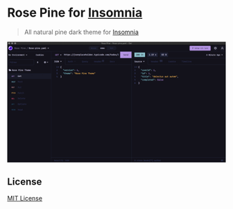# Rose Pine for [Insomnia](http://insomnia.rest)

> All natural pine dark theme for [Insomnia](http://insomnia.rest)

![Screenshot](./screenshot.png)

## License
[MIT License](./LICENSE)
